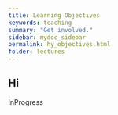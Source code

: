 ```yaml
---
title: Learning Objectives
keywords: teaching
summary: "Get involved."
sidebar: mydoc_sidebar
permalink: hy_objectives.html
folder: lectures
---
```


## Hi

InProgress
